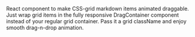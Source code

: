 React component to make CSS-grid markdown items animated draggable.
Just wrap grid items in the fully responsive DragContainer component 
instead of your regular grid container. Pass it a grid className and enjoy
smooth drag-n-drop animation.
